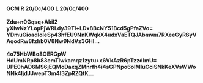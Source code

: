 #### GCM R 20/0c/400 L 20/0c/400
**Zdu+n0Gqsq+AkiI2**<br/>**yXIwNzYLopPjWRLdy39Tl+LDx8BcNY51Bcd5gPfaZVo=**<br/>**YDmuGioadIoIeSp43hfEU9NnKWqkX4udxVaETQJAbmvm7RXeeGyR6yVAqodRw8fzhb0V8Nw9NdVz3GHl...**<br/><br/>
**4o75HbWBo8OERGpW**<br/>**HdUmNRp8b83emTlwkamqz1zytu+x6VkAzR6pTzzdImU=**<br/>**UPE0hAD6MS6jEQMoDaxqZMnrfh4i4sGPNpo6oIMluCciSNkKeXVsWWoNNk4ljdJJwepT3m4I3ZpRZQtK...**